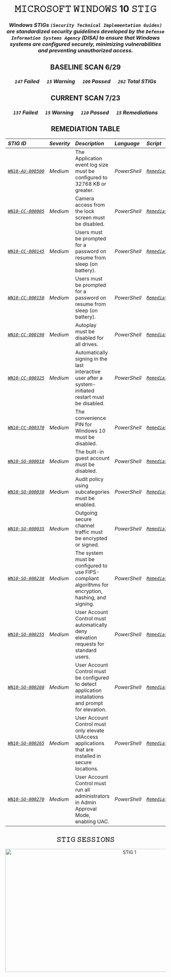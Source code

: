 <h1 = align=center>𝙼𝙸𝙲𝚁𝙾𝚂𝙾𝙵𝚃 𝚆𝙸𝙽𝙳𝙾𝚆𝚂 10 𝚂𝚃𝙸𝙶</h1>

<h3 align="center"><em>
Windows STIGs <code>(Security Technical Implementation Guides)</code> are standardized security guidelines developed by the <code>Defense Information Systems Agency</code> (DISA) to ensure that Windows systems are configured securely, minimizing vulnerabilities and preventing unauthorized access.
</em></h3>

<h2 = align=center>BASELINE SCAN 6/29</h2>

<h3 = align=center><em><code>147</code> Failed &nbsp;&nbsp;&nbsp;&nbsp; <code>15</code> Warning &nbsp;&nbsp;&nbsp;&nbsp; <code>100</code> Passed &nbsp;&nbsp;&nbsp;&nbsp; <code>262</code> Total STIGs </em></h3>

<h2 = align=center>CURRENT SCAN 7/23</h2>

<h3 = align=center><em><code>137</code> Failed &nbsp;&nbsp;&nbsp;&nbsp; <code>15</code> Warning &nbsp;&nbsp;&nbsp;&nbsp; <code>110</code> Passed &nbsp;&nbsp;&nbsp;&nbsp; <code>15</code> Remediations </em></h3>

<h2 = align=center>REMEDIATION TABLE</h2>

| *STIG ID*                                                                         | *Severity*   | *Description*                                                                                          | *Language*   | *Script*                                                                                                            |
|:----------------------------------------------------------------------------------|:-------------|:-------------------------------------------------------------------------------------------------------|:-------------|:--------------------------------------------------------------------------------------------------------------------|
| [*`WN10‑AU‑000500`*](https://stigaview.com/products/win10/v3r2/WN10-AU-000500/)   | *Medium*     | The Application event log size must be configured to 32768 KB or greater.                              | *PowerShell* | [*`Remediation`*](https://github.com/brianalwillis/programmatic-remediation-STIG/blob/main/STIG/WN10-AU-000500.ps1) |
| [*`WN10-CC-000005`*](https://stigaview.com/products/win10/v3r3/WN10-CC-000005/)   | *Medium*     |  Camera access from the lock screen must be disabled.                                                  | *PowerShell* | [*`Remediation`*](https://github.com/brianalwillis/programmatic-remediation-STIG/blob/main/STIG/WN10-CC-000005.ps1) |
| [*`WN10-CC-000145`*](https://stigaview.com/products/win10/v3r3/WN10-CC-000145/)   | *Medium*     |  Users must be prompted for a password on resume from sleep (on battery).                              | *PowerShell* | [*`Remediation`*](https://github.com/brianalwillis/programmatic-remediation-STIG/blob/main/STIG/WN10-CC-000145.ps1) |
| [*`WN10-CC-000150`*](https://stigaview.com/products/win10/v3r3/WN10-CC-000150/)   | *Medium*     |  Users must be prompted for a password on resume from sleep (on battery).                              | *PowerShell* | [*`Remediation`*](https://github.com/brianalwillis/programmatic-remediation-STIG/blob/main/STIG/WN10-CC-000150.ps1) |
| [*`WN10-CC-000190`*](https://stigaview.com/products/win10/v3r3/WN10-CC-000190/)   | *Medium*     |  Autoplay must be disabled for all drives.                                                             | *PowerShell* | [*`Remediation`*](https://github.com/brianalwillis/programmatic-remediation-STIG/blob/main/STIG/WN10-CC-000190.ps1) |
| [*`WN10-CC-000325`*](https://stigaview.com/products/win10/v3r3/WN10-CC-000325/)   | *Medium*     |  Automatically signing in the last interactive user after a system-initiated restart must be disabled. | *PowerShell* | [*`Remediation`*](https://github.com/brianalwillis/programmatic-remediation-STIG/blob/main/STIG/WN10-CC-000325.ps1) |
| [*`WN10-CC-000370`*](https://stigaview.com/products/win10/v3r3/WN10-CC-000370/)   | *Medium*     |  The convenience PIN for Windows 10 must be disabled.                                                  | *PowerShell* | [*`Remediation`*](https://github.com/brianalwillis/programmatic-remediation-STIG/blob/main/STIG/WN10-CC-000370.ps1) |
| [*`WN10-SO-000010`*](https://stigaview.com/products/win10/latest/WN10-SO-000010/) | *Medium*     | The built-in guest account must be disabled.                                                           | *PowerShell* | [*`Remediation`*](https://github.com/brianalwillis/programmatic-remediation-STIG/blob/main/STIG/WN10-SO-000010.ps1) |
| [*`WN10-SO-000030`*](https://stigaview.com/products/win10/latest/WN10-SO-000030/) | *Medium*     | Audit policy using subcategories must be enabled.                                                      | *PowerShell* | [*`Remediation`*](https://github.com/brianalwillis/programmatic-remediation-STIG/blob/main/STIG/WN10-SO-000030.ps1) |
| [*`WN10-SO-000035`*](https://stigaview.com/products/win10/latest/WN10-SO-000035/) | *Medium*     | Outgoing secure channel traffic must be encrypted or signed.                                           | *PowerShell* | [*`Remediation`*](https://github.com/brianalwillis/programmatic-remediation-STIG/blob/main/STIG/WN10-SO-000035.ps1) |
| [*`WN10-SO-000230`*](https://stigaview.com/products/win10/latest/WN10-SO-000230/) | *Medium*     | The system must be configured to use FIPS-compliant algorithms for encryption, hashing, and signing.   | *PowerShell* | [*`Remediation`*](https://github.com/brianalwillis/programmatic-remediation-STIG/blob/main/STIG/WN10-SO-000230.ps1) |
| [*`WN10-SO-000255`*](https://stigaview.com/products/win10/latest/WN10-SO-000255/) | *Medium*     | User Account Control must automatically deny elevation requests for standard users.                    | *PowerShell* | [*`Remediation`*](https://github.com/brianalwillis/programmatic-remediation-STIG/blob/main/STIG/WN10-SO-000255.ps1) |
| [*`WN10-SO-000260`*](https://stigaview.com/products/win10/latest/WN10-SO-000260/) | *Medium*     | User Account Control must be configured to detect application installations and prompt for elevation.  | *PowerShell* | [*`Remediation`*](https://github.com/brianalwillis/programmatic-remediation-STIG/blob/main/STIG/WN10-SO-000260.ps1) |
| [*`WN10-SO-000265`*](https://stigaview.com/products/win10/latest/WN10-SO-000265/) | *Medium*     | User Account Control must only elevate UIAccess applications that are installed in secure locations.   | *PowerShell* | [*`Remediation`*](https://github.com/brianalwillis/programmatic-remediation-STIG/blob/main/STIG/WN10-SO-000265.ps1) |
| [*`WN10-SO-000270`*](https://stigaview.com/products/win10/latest/WN10-SO-000270/) | *Medium*     | User Account Control must run all administrators in Admin Approval Mode, enabling UAC.                 | *PowerShell* | [*`Remediation`*](https://github.com/brianalwillis/programmatic-remediation-STIG/blob/main/STIG/WN10-SO-000270.ps1) |

<h2 = align=center>𝚂𝚃𝙸𝙶 𝚂𝙴𝚂𝚂𝙸𝙾𝙽𝚂</h2>

<p = align=center>
<img width="765" height="387" alt="STIG 1" src="https://github.com/user-attachments/assets/be780f89-84cd-4944-a5fe-6745a0a38439" />
</p>
